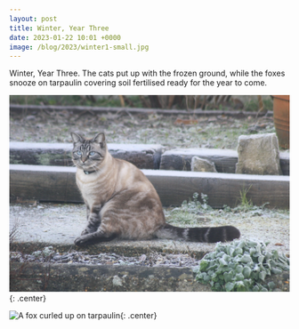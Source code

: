 ```yaml
---
layout: post
title: Winter, Year Three
date: 2023-01-22 10:01 +0000
image: /blog/2023/winter1-small.jpg
---
```


Winter, Year Three. The cats put up with the frozen ground, while the foxes snooze on tarpaulin covering soil fertilised ready for the year to come.

![A cat sitting on frozen ground](/blog/2023/winter1.jpg){: .center}

![A fox curled up on tarpaulin](/blog/2023/winter2.jpg){: .center}